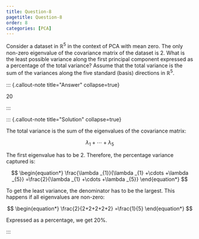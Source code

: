 ```yaml
---
title: Question-8
pagetitle: Question-8
order: 8
categories: [PCA]
---
```


Consider a dataset in $\displaystyle \mathbb{R}^{5}$ in the context of PCA with mean zero. The only non-zero eigenvalue of the covariance matrix of the dataset is $\displaystyle 2$. What is the least possible variance along the first principal component expressed as a percentage of the total variance? Assume that the total variance is the sum of the variances along the five standard (basis) directions in $\displaystyle \mathbb{R}^{5}$.

::: {.callout-note title="Answer" collapse=true}

$20$

:::

::: {.callout-note title="Solution" collapse=true}

The total variance is the sum of the eigenvalues of the covariance matrix:

$$
\begin{equation*}
\lambda _{1} +\cdots +\lambda _{5}
\end{equation*}
$$

The first eigenvalue has to be $\displaystyle 2$. Therefore, the percentage variance captured is:

$$
\begin{equation*}
\frac{\lambda _{1}}{\lambda _{1} +\cdots +\lambda _{5}} =\frac{2}{\lambda _{1} +\cdots +\lambda _{5}}
\end{equation*}
$$

To get the least variance, the denominator has to be the largest. This happens if all eigenvalues are non-zero:

$$
\begin{equation*}
\frac{2}{2+2+2+2+2} =\frac{1}{5}
\end{equation*}
$$

Expressed as a percentage, we get $\displaystyle 20\%$.

:::
